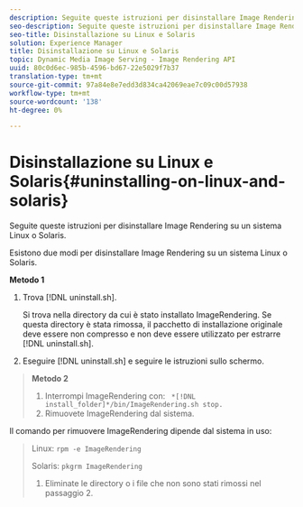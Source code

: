 ```yaml
---
description: Seguite queste istruzioni per disinstallare Image Rendering su un sistema Linux o Solaris.
seo-description: Seguite queste istruzioni per disinstallare Image Rendering su un sistema Linux o Solaris.
seo-title: Disinstallazione su Linux e Solaris
solution: Experience Manager
title: Disinstallazione su Linux e Solaris
topic: Dynamic Media Image Serving - Image Rendering API
uuid: 80c0d6ec-985b-4596-bd67-22e5029f7b37
translation-type: tm+mt
source-git-commit: 97a84e8e7edd3d834ca42069eae7c09c00d57938
workflow-type: tm+mt
source-wordcount: '138'
ht-degree: 0%

---
```



# Disinstallazione su Linux e Solaris{#uninstalling-on-linux-and-solaris}

Seguite queste istruzioni per disinstallare Image Rendering su un sistema Linux o Solaris.

Esistono due modi per disinstallare Image Rendering su un sistema Linux o Solaris.

**Metodo 1**

1. Trova [!DNL uninstall.sh].

   Si trova nella directory da cui è stato installato ImageRendering. Se questa directory è stata rimossa, il pacchetto di installazione originale deve essere non compresso e non deve essere utilizzato per estrarre [!DNL uninstall.sh].
1. Eseguire [!DNL uninstall.sh] e seguire le istruzioni sullo schermo.

>**Metodo 2**
>
>1. Interrompi ImageRendering con: ` *[!DNL install_folder]*/bin/ImageRendering.sh stop.`
>1. Rimuovete ImageRendering dal sistema.

>
>   
Il comando per rimuovere ImageRendering dipende dal sistema in uso:
>
>   Linux: `rpm -e ImageRendering`
>
>   Solaris: `pkgrm ImageRendering`
>
>1. Eliminate le directory o i file che non sono stati rimossi nel passaggio 2.

>



